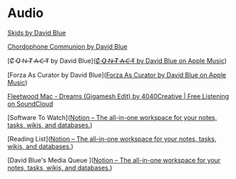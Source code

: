 # Audio

[Skids by David Blue](https://bit.ly/dbskidsam)

[Chordophone Communion by David Blue](https://bit.ly/chordocom)

[C̸ ̵O̷ ̴N̵ ̶T̸ ̵A̵ ̴C̶ ̵T̴ by David Blue]([‎C̸ ̵O̷ ̴N̵ ̶T̸ ̵A̵ ̴C̶ ̵T̴ by David Blue on Apple Music](https://bit.ly/dbcontactam))

[Forza As Curator by David Blue]([‎Forza As Curator by David Blue on Apple Music](https://bit.ly/forzacuration))

[Fleetwood Mac - Dreams (Gigamesh Edit) by 4040Creative | Free Listening on SoundCloud](https://soundcloud.com/4040creative/dreams-gigamesh-edit-mp3)

[Software To Watch]([Notion – The all-in-one workspace for your notes, tasks, wikis, and databases.](https://www.notion.so/Software-To-Watch-ba031b85e9444a788a91386e1aa538f5))

[Reading List]([Notion – The all-in-one workspace for your notes, tasks, wikis, and databases.](https://www.notion.so/Reading-List-0969691101534503b765bde97a7b89e3))

[David Blue's Media Queue ]([Notion – The all-in-one workspace for your notes, tasks, wikis, and databases.](https://www.notion.so/a0c9b869e352477d98652494459df189))